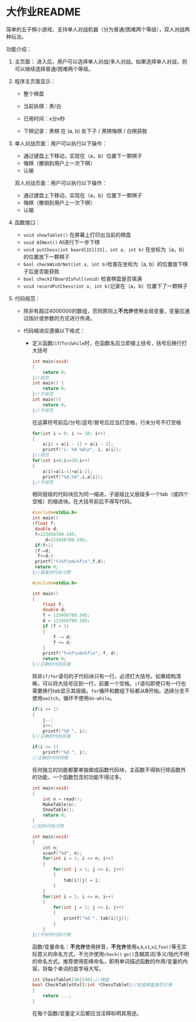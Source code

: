 # 大作业README

简单的五子棋小游戏，支持单人对战机器（分为普通/困难两个等级），双人对战两种玩法。



功能介绍：

1. 主页面： 进入后，用户可以选择单人对战/多人对战。如果选择单人对战，则可以继续选择普通/困难两个等级。

2. 程序主页面显示：

   - 整个棋盘

   - 当前执棋：黑/白
   - 已用时间：x分x秒
   - 下棋记录：黑棋 在 (a, b) 处下子 / 黑棋悔棋 / 白棋获胜

3. 单人对战页面：用户可以执行以下操作：

   - 通过键盘上下移动，实现在（a，b）位置下一颗棋子
   - 悔棋（撤销到用户上一次下棋）
   - 认输

   双人对战页面：用户可以执行以下操作：

   - 通过键盘上下移动，实现在（a，b）位置下一颗棋子
   - 悔棋（撤销到用户上一次下棋）
   - 认输

4. 函数接口：

   - ``void showTablet()`` 在屏幕上打印出当前的棋盘
   - ``void AINext()`` AI进行下一步下棋
   - ``void putChess(int board[15][15], int a, int b)`` 在坐标为（a，b）的位置放下一颗棋子
   - ``bool checkWinOrNot(int a, int b)``检查在坐标为（a, b）的位置放下棋子后是否能获胜
   - ``bool checkIfBoardIsFull(void)`` 检查棋盘是否填满
   - ``void recordPutChess(int a, int b)``记录在（a，b）位置下了一颗棋子

5. 代码规范：

   - 除非有超过4000000的数组，否则原则上**不允许**使用全局变量，变量应通过指针或参数的方式进行传递。

   - 代码缩进应遵循以下格式：

     - 定义函数/``if``/``for``/``while``时，在函数名后立即接上括号，括号后换行打大括号

       ```c
       int main(void)
       {
           return 0;
       }//规范
       int main() {
           return 0;
       }//不规范
       int main(){
           return 0;
       }//不规范
       ```

       在运算符号前后/分号/逗号/冒号后应当打空格，行末分号不打空格

       ```c
       for(int i = 0; i <= 10; i++)
       {
           a[i] = a[i - 1] + a[i - 2];
           printf("i: %d %d\n", i, a[i]);
       }//规范
       for(int i=0;i<=10;i++)
       {
           a[i]=a[i-1]+a[i-2];
           printf("%d,%d",i,a[i]);
       }//不规范
       ```

       相同层级的代码块应为同一缩进，子层级比父层级多一个tab（或四个空格）的缩进块。在大括号前后不得写代码。

       ```c
       #include<stdio.h>
       int main()
       {float f;   
        double d;        
        f=123456789.345;
        	d=123456789.345;
        if(f>1)
        {f-=d;
         f+=d;}
        printf("f=%f\nd=%f\n",f,d);
        return 0;
       }//极差的代码习惯
       
       #include<stdio.h>
       
       int main()
       {
           float f;
           double d;
           f = 123456789.345;
           d = 123456789.345;
           if (f > 1)
           {
               f -= d;
               f += d;
           }
           printf("f=%f\nd=%f\n", f, d);
           return 0;
       }//正确的代码风格
       ```

       除非``if/for``语句的子代码块只有一行，必须打大括号。如果结构清晰，可以将大括号压到一行，前置一个空格。``if``语句即使只有一行也需要换行tab显示其层级。``for``循环和数组下标都从**0**开始。选择分支不使用``switch``，循环不使用``do-while``。

       ```c
       if(i <= 1)
       {
           j--;
           i++;
           printf("%d ", i);
       }//正确的代码风格
       
       if(i <= 1)
           printf("%d ", i);
       //正确的代码风格
       ```

       任何独立的功能都要单独做成函数代码块，主函数不得执行除函数外的功能，一个函数包含的功能不得过多。

       ```c
       int main(void)
       {
           int n = read();
           MakeTable(n);
           ShowTable();
           return 0;
       }
       //好的代码习惯
       
       int main(void)
       {
           int n;
           scanf("%d", n);
           for(int i = 1; i <= n; i++)
           {
               for(int j = 1; j <= i; j++)
               {
                   tab[i][j] = i;
               }
           }
           for(int i = 1; i <= n; i++)
           {
               for(int j = 1; j <= i; j++)
               {
                   printf("%d ", tab[i][j]);
               }
           }
       }//不好的代码习惯
       ```

       函数/变量命名：**不允许**使用拼音，**不允许**使用``a``,``b``,``x1``,``x2``,``foo()``等无实际意义的命名方式，不允许使用``check()`` ``go()``含糊其词/多义/指代不明的命名方式。推荐使用驼峰命名，即用单词描述函数的作用/变量的内容，将每个单词的首字母大写。

       ```c
       int ChessTablet[40][40];//棋盘
       bool CheckTabletFull(int *ChessTablet)//检查棋盘是否已满
       {
           return ...;
       }
       ```

       在每个函数/变量定义后都应当注释标明其用途。

       